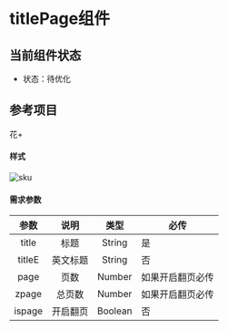 # titlePage组件
## 当前组件状态

- 状态：待优化


## 参考项目 

花+

#### 样式

![sku](https://github.com/SevenDreamYang/individual_Component_Warehouse/blob/master/wechat/wechat-img-macdown/titlepage.png)

#### 需求参数

|  参数  |   说明   |  类型   | 必传             |
| :----: | :------: | :-----: | ---------------- |
| title  |   标题   | String  | 是               |
| titleE | 英文标题 | String  | 否               |
|  page  |   页数   | Number  | 如果开启翻页必传 |
| zpage  |  总页数  | Number  | 如果开启翻页必传 |
| ispage | 开启翻页 | Boolean | 否               |

